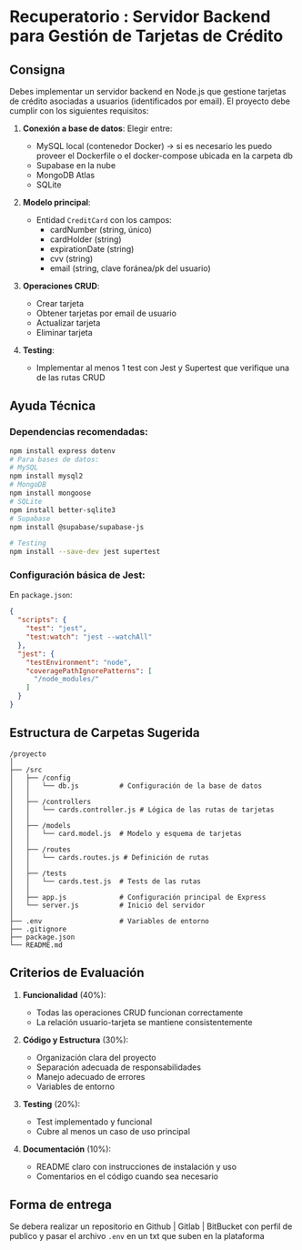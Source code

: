 # Recuperatorio : Servidor Backend para Gestión de Tarjetas de Crédito

## Consigna

Debes implementar un servidor backend en Node.js que gestione tarjetas de crédito asociadas a usuarios (identificados por email). El proyecto debe cumplir con los siguientes requisitos:

1. **Conexión a base de datos**: Elegir entre:
   - MySQL local (contenedor Docker) -> si es necesario les puedo proveer el Dockerfile o el docker-compose ubicada en la carpeta db
   - Supabase en la nube
   - MongoDB Atlas
   - SQLite

2. **Modelo principal**: 
   - Entidad `CreditCard` con los campos:
     - cardNumber (string, único)
     - cardHolder (string)
     - expirationDate (string)
     - cvv (string)
     - email (string, clave foránea/pk del usuario)

3. **Operaciones CRUD**:
   - Crear tarjeta
   - Obtener tarjetas por email de usuario
   - Actualizar tarjeta
   - Eliminar tarjeta

4. **Testing**:
   - Implementar al menos 1 test con Jest y Supertest que verifique una de las rutas CRUD

## Ayuda Técnica

### Dependencias recomendadas:
```bash
npm install express dotenv
# Para bases de datos:
# MySQL
npm install mysql2
# MongoDB
npm install mongoose
# SQLite
npm install better-sqlite3
# Supabase
npm install @supabase/supabase-js

# Testing
npm install --save-dev jest supertest
```

### Configuración básica de Jest:
En `package.json`:
```json
{
  "scripts": {
    "test": "jest",
    "test:watch": "jest --watchAll"
  },
  "jest": {
    "testEnvironment": "node",
    "coveragePathIgnorePatterns": [
      "/node_modules/"
    ]
  }
}
```

## Estructura de Carpetas Sugerida

```
/proyecto
│
├── /src
│   ├── /config
│   │   └── db.js          # Configuración de la base de datos
│   │
│   ├── /controllers
│   │   └── cards.controller.js # Lógica de las rutas de tarjetas
│   │
│   ├── /models
│   │   └── card.model.js  # Modelo y esquema de tarjetas
│   │
│   ├── /routes
│   │   └── cards.routes.js # Definición de rutas
│   │
│   ├── /tests
│   │   └── cards.test.js  # Tests de las rutas
│   │
│   ├── app.js             # Configuración principal de Express
│   └── server.js          # Inicio del servidor
│
├── .env                   # Variables de entorno
├── .gitignore
├── package.json
└── README.md

```

## Criterios de Evaluación

1. **Funcionalidad** (40%):
   - Todas las operaciones CRUD funcionan correctamente
   - La relación usuario-tarjeta se mantiene consistentemente

2. **Código y Estructura** (30%):
   - Organización clara del proyecto
   - Separación adecuada de responsabilidades
   - Manejo adecuado de errores
   - Variables de entorno

3. **Testing** (20%):
   - Test implementado y funcional
   - Cubre al menos un caso de uso principal

4. **Documentación** (10%):
   - README claro con instrucciones de instalación y uso
   - Comentarios en el código cuando sea necesario


## Forma de entrega
Se debera realizar un repositorio en Github | Gitlab | BitBucket con perfil de publico y pasar el archivo  `.env` en un txt que suben en la plataforma